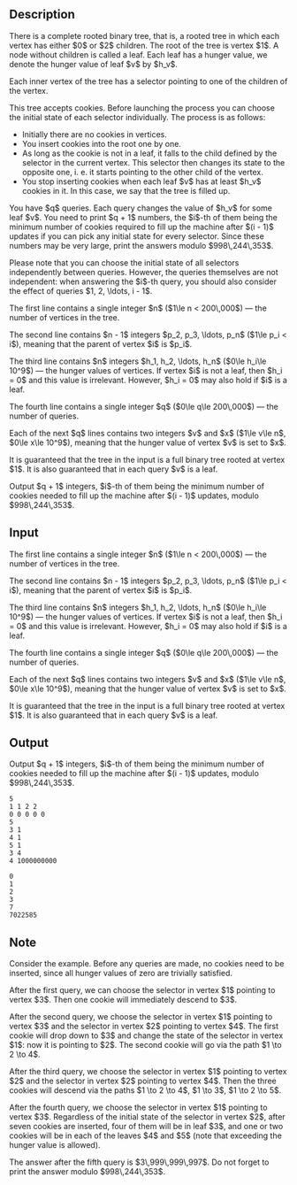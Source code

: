 ## Description

<div><p>There is a complete rooted binary tree, that is, a rooted tree in which each vertex has either $0$ or $2$ children. The root of the tree is vertex $1$. A node without children is called a <span class="tex-font-style-it">leaf</span>. Each leaf has a <span class="tex-font-style-it">hunger value</span>, we denote the hunger value of leaf $v$ by $h_v$.</p><p>Each inner vertex of the tree has a selector pointing to one of the children of the vertex.</p><p>This tree accepts cookies. Before launching the process you can choose the initial state of each selector individually. The process is as follows:</p><ul> <li> Initially there are no cookies in vertices. </li><li> You insert cookies into the root one by one. </li><li> As long as the cookie is not in a leaf, it falls to the child defined by the selector in the current vertex. This selector then changes its state to the opposite one, i.&nbsp;e. it starts pointing to the other child of the vertex. </li><li> You stop inserting cookies when each leaf $v$ has at least $h_v$ cookies in it. In this case, we say that the tree is filled up. </li></ul><p>You have $q$ queries. Each query changes the value of $h_v$ for some leaf $v$. You need to print $q + 1$ numbers, the $i$-th of them being the minimum number of cookies required to fill up the machine after $(i - 1)$ updates if you can pick any initial state for every selector. Since these numbers may be very large, print the answers modulo $998\,244\,353$.</p><p>Please note that you can choose the initial state of all selectors independently between queries. However, the queries themselves are not independent: when answering the $i$-th query, you should also consider the effect of queries $1, 2, \ldots, i - 1$.</p></div><div class="input-specification"><p>The first line contains a single integer $n$ ($1\le n &lt; 200\,000$)&nbsp;— the number of vertices in the tree.</p><p>The second line contains $n - 1$ integers $p_2, p_3, \ldots, p_n$ ($1\le p_i &lt; i$), meaning that the parent of vertex $i$ is $p_i$.</p><p>The third line contains $n$ integers $h_1, h_2, \ldots, h_n$ ($0\le h_i\le 10^9$)&nbsp;— the hunger values of vertices. If vertex $i$ is not a leaf, then $h_i = 0$ and this value is irrelevant. However, $h_i = 0$ may also hold if $i$ is a leaf.</p><p>The fourth line contains a single integer $q$ ($0\le q\le 200\,000$)&nbsp;— the number of queries.</p><p>Each of the next $q$ lines contains two integers $v$ and $x$ ($1\le v\le n$, $0\le x\le 10^9$), meaning that the hunger value of vertex $v$ is set to $x$.</p><p>It is guaranteed that the tree in the input is a full binary tree rooted at vertex $1$. It is also guaranteed that in each query $v$ is a leaf.</p></div><div class="output-specification"><p>Output $q + 1$ integers, $i$-th of them being the minimum number of cookies needed to fill up the machine after $(i - 1)$ updates, modulo $998\,244\,353$.</p></div>

## Input

<p>The first line contains a single integer $n$ ($1\le n &lt; 200\,000$)&nbsp;— the number of vertices in the tree.</p><p>The second line contains $n - 1$ integers $p_2, p_3, \ldots, p_n$ ($1\le p_i &lt; i$), meaning that the parent of vertex $i$ is $p_i$.</p><p>The third line contains $n$ integers $h_1, h_2, \ldots, h_n$ ($0\le h_i\le 10^9$)&nbsp;— the hunger values of vertices. If vertex $i$ is not a leaf, then $h_i = 0$ and this value is irrelevant. However, $h_i = 0$ may also hold if $i$ is a leaf.</p><p>The fourth line contains a single integer $q$ ($0\le q\le 200\,000$)&nbsp;— the number of queries.</p><p>Each of the next $q$ lines contains two integers $v$ and $x$ ($1\le v\le n$, $0\le x\le 10^9$), meaning that the hunger value of vertex $v$ is set to $x$.</p><p>It is guaranteed that the tree in the input is a full binary tree rooted at vertex $1$. It is also guaranteed that in each query $v$ is a leaf.</p>

## Output

<p>Output $q + 1$ integers, $i$-th of them being the minimum number of cookies needed to fill up the machine after $(i - 1)$ updates, modulo $998\,244\,353$.</p>





```input1
5
1 1 2 2
0 0 0 0 0
5
3 1
4 1
5 1
3 4
4 1000000000
```




```output1
0
1
2
3
7
7022585
```



## Note

<p>Consider the example. Before any queries are made, no cookies need to be inserted, since all hunger values of zero are trivially satisfied.</p><p>After the first query, we can choose the selector in vertex $1$ pointing to vertex $3$. Then one cookie will immediately descend to $3$.</p><p>After the second query, we choose the selector in vertex $1$ pointing to vertex $3$ and the selector in vertex $2$ pointing to vertex $4$. The first cookie will drop down to $3$ and change the state of the selector in vertex $1$: now it is pointing to $2$. The second cookie will go via the path $1 \to 2 \to 4$.</p><p>After the third query, we choose the selector in vertex $1$ pointing to vertex $2$ and the selector in vertex $2$ pointing to vertex $4$. Then the three cookies will descend via the paths $1 \to 2 \to 4$, $1 \to 3$, $1 \to 2 \to 5$.</p><p>After the fourth query, we choose the selector in vertex $1$ pointing to vertex $3$. Regardless of the initial state of the selector in vertex $2$, after seven cookies are inserted, four of them will be in leaf $3$, and one or two cookies will be in each of the leaves $4$ and $5$ (note that exceeding the hunger value is allowed).</p><p>The answer after the fifth query is $3\,999\,999\,997$. Do not forget to print the answer modulo $998\,244\,353$.</p>
